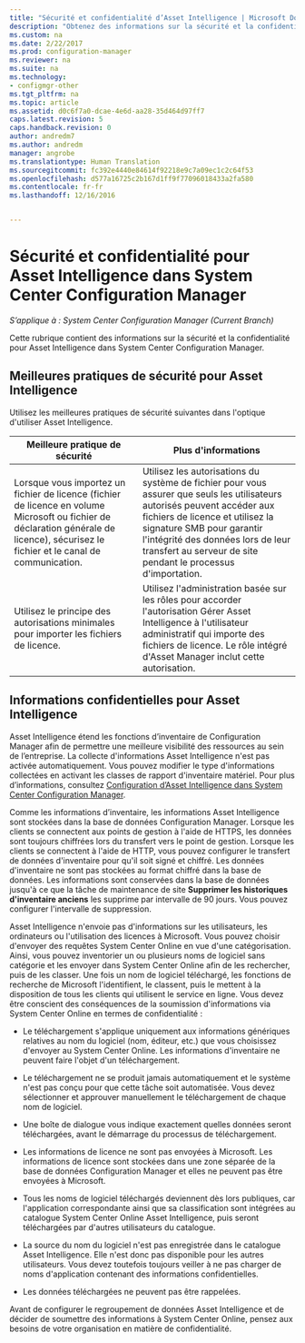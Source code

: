 ```yaml
---
title: "Sécurité et confidentialité d’Asset Intelligence | Microsoft Docs"
description: "Obtenez des informations sur la sécurité et la confidentialité pour Asset Intelligence dans System Center Configuration Manager."
ms.custom: na
ms.date: 2/22/2017
ms.prod: configuration-manager
ms.reviewer: na
ms.suite: na
ms.technology:
- configmgr-other
ms.tgt_pltfrm: na
ms.topic: article
ms.assetid: d0c6f7a0-dcae-4e6d-aa28-35d464d97ff7
caps.latest.revision: 5
caps.handback.revision: 0
author: andredm7
ms.author: andredm
manager: angrobe
ms.translationtype: Human Translation
ms.sourcegitcommit: fc392e4440e84614f92218e9c7a09ec1c2c64f53
ms.openlocfilehash: d577a16725c2b167d1ff9f77096018433a2fa580
ms.contentlocale: fr-fr
ms.lasthandoff: 12/16/2016


---
```

# <a name="security-and-privacy-for-asset-intelligence-in-system-center-configuration-manager"></a>Sécurité et confidentialité pour Asset Intelligence dans System Center Configuration Manager

*S’applique à : System Center Configuration Manager (Current Branch)*

Cette rubrique contient des informations sur la sécurité et la confidentialité pour Asset Intelligence dans System Center Configuration Manager.  

##  <a name="BKMK_Security_AI"></a> Meilleures pratiques de sécurité pour Asset Intelligence  
 Utilisez les meilleures pratiques de sécurité suivantes dans l'optique d'utiliser Asset Intelligence.  

|Meilleure pratique de sécurité|Plus d'informations|  
|----------------------------|----------------------|  
|Lorsque vous importez un fichier de licence (fichier de licence en volume Microsoft ou fichier de déclaration générale de licence), sécurisez le fichier et le canal de communication.|Utilisez les autorisations du système de fichier pour vous assurer que seuls les utilisateurs autorisés peuvent accéder aux fichiers de licence et utilisez la signature SMB pour garantir l'intégrité des données lors de leur transfert au serveur de site pendant le processus d'importation.|  
|Utilisez le principe des autorisations minimales pour importer les fichiers de licence.|Utilisez l'administration basée sur les rôles pour accorder l'autorisation Gérer Asset Intelligence à l'utilisateur administratif qui importe des fichiers de licence. Le rôle intégré d'Asset Manager inclut cette autorisation.|  

##  <a name="BKMK_Privacy_HardwareInventory"></a> Informations confidentielles pour Asset Intelligence  
 Asset Intelligence étend les fonctions d’inventaire de Configuration Manager afin de permettre une meilleure visibilité des ressources au sein de l’entreprise. La collecte d'informations Asset Intelligence n'est pas activée automatiquement. Vous pouvez modifier le type d'informations collectées en activant les classes de rapport d'inventaire matériel. Pour plus d’informations, consultez [Configuration d’Asset Intelligence dans System Center Configuration Manager](../../../../core/clients/manage/asset-intelligence/configuring-asset-intelligence.md).  

 Comme les informations d’inventaire, les informations Asset Intelligence sont stockées dans la base de données Configuration Manager. Lorsque les clients se connectent aux points de gestion à l'aide de HTTPS, les données sont toujours chiffrées lors du transfert vers le point de gestion. Lorsque les clients se connectent à l'aide de HTTP, vous pouvez configurer le transfert de données d'inventaire pour qu'il soit signé et chiffré. Les données d'inventaire ne sont pas stockées au format chiffré dans la base de données. Les informations sont conservées dans la base de données jusqu'à ce que la tâche de maintenance de site **Supprimer les historiques d'inventaire anciens** les supprime par intervalle de 90 jours. Vous pouvez configurer l'intervalle de suppression.  

 Asset Intelligence n'envoie pas d'informations sur les utilisateurs, les ordinateurs ou l'utilisation des licences à Microsoft. Vous pouvez choisir d'envoyer des requêtes System Center Online en vue d'une catégorisation. Ainsi, vous pouvez inventorier un ou plusieurs noms de logiciel sans catégorie et les envoyer dans System Center Online afin de les rechercher, puis de les classer. Une fois un nom de logiciel téléchargé, les fonctions de recherche de Microsoft l'identifient, le classent, puis le mettent à la disposition de tous les clients qui utilisent le service en ligne. Vous devez être conscient des conséquences de la soumission d'informations via System Center Online en termes de confidentialité :  

-   Le téléchargement s'applique uniquement aux informations génériques relatives au nom du logiciel (nom, éditeur, etc.) que vous choisissez d'envoyer au System Center Online. Les informations d'inventaire ne peuvent faire l'objet d'un téléchargement.  

-   Le téléchargement ne se produit jamais automatiquement et le système n'est pas conçu pour que cette tâche soit automatisée. Vous devez sélectionner et approuver manuellement le téléchargement de chaque nom de logiciel.  

-   Une boîte de dialogue vous indique exactement quelles données seront téléchargées, avant le démarrage du processus de téléchargement.  

-   Les informations de licence ne sont pas envoyées à Microsoft. Les informations de licence sont stockées dans une zone séparée de la base de données Configuration Manager et elles ne peuvent pas être envoyées à Microsoft.  

-   Tous les noms de logiciel téléchargés deviennent dès lors publiques, car l'application correspondante ainsi que sa classification sont intégrées au catalogue System Center Online Asset Intelligence, puis seront téléchargées par d'autres utilisateurs du catalogue.  

-   La source du nom du logiciel n'est pas enregistrée dans le catalogue Asset Intelligence. Elle n'est donc pas disponible pour les autres utilisateurs. Vous devez toutefois toujours veiller à ne pas charger de noms d'application contenant des informations confidentielles.  

-   Les données téléchargées ne peuvent pas être rappelées.  

 Avant de configurer le regroupement de données Asset Intelligence et de décider de soumettre des informations à System Center Online, pensez aux besoins de votre organisation en matière de confidentialité.  

